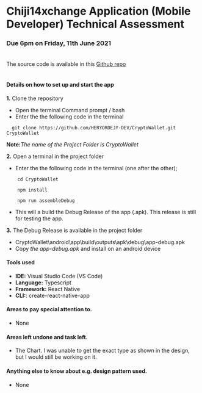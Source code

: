 # Chiji14xchange Application (Mobile Developer) Technical Assessment

### Due 6pm on Friday, 11th June 2021 <br /><br />

The source code is available in this [Github repo](https://github.com/HERYORDEJY-DEV/CryptoWallet) <br /><br />

#### Details on how to set up and start the app

<strong>1.</strong> Clone the repository

- Open the terminal Command prompt / bash
- Enter the the following code in the terminal

```
  git clone https://github.com/HERYORDEJY-DEV/CryptoWallet.git CryptoWallet
```

<strong>Note:</strong><em>The name of the Project Folder is CryptoWallet</em>

<strong>2.</strong> Open a terminal in the project folder

- Enter the the following code in the terminal (one after the other);

```
    cd CryptoWallet

    npm install

    npm run assembleDebug
```

- This will a build the Debug Release of the app (.apk). This release is still for testing the app.

<strong>3.</strong> The Debug Release is available in the project folder

- CryptoWallet\android\app\build\outputs\apk\debug\app-debug.apk
- Copy <em>the app-debug.apk</em> and install on an android device

#### Tools used

- <strong>IDE:</strong> Visual Studio Code (VS Code)
- <strong>Language:</strong> Typescript
- <strong>Framework:</strong> React Native
- <strong>CLI:</strong>: create-react-native-app

#### Areas to pay special attention to.

- None

#### Areas left undone and task left.

- The Chart. I was unable to get the exact type as shown in the design, but I would still be working on it.

#### Anything else to know about e.g. design pattern used.

- None
